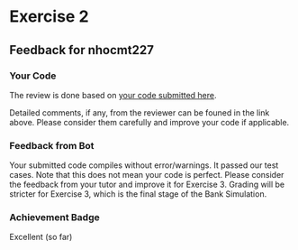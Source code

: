 # Exercise 2
## Feedback for nhocmt227
### Your Code
The review is done based on [your code submitted here](https://www.github.com/nus-cs2030s-2324-s2/ex2-nhocmt227/commit/c5a0d8bff21733d74172c6dc4ad1af23d5194331).

Detailed comments, if any, from the reviewer can be founed in the link above.  Please consider them carefully and improve your code if applicable.

### Feedback from Bot
Your submitted code compiles without error/warnings.  It passed our test cases.  Note that this does not mean your code is perfect.  Please consider the feedback from your tutor and improve it for Exercise 3.  Grading will be stricter for Exercise 3, which is the final stage of the Bank Simulation.


### Achievement Badge

Excellent (so far)
